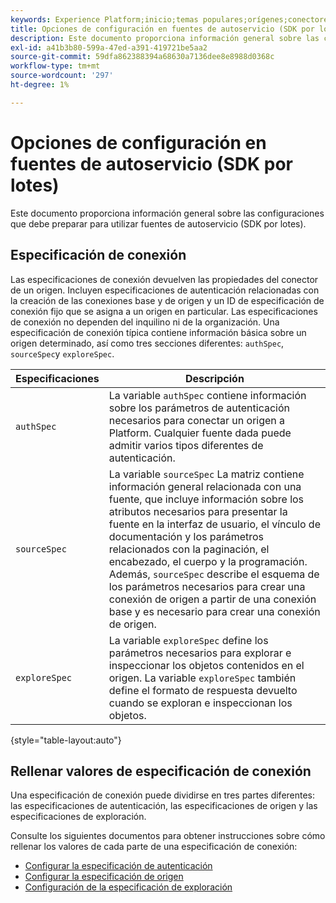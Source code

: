 ```yaml
---
keywords: Experience Platform;inicio;temas populares;orígenes;conectores;conectores de origen;sdk de fuentes;sdk;SDK
title: Opciones de configuración en fuentes de autoservicio (SDK por lotes)
description: Este documento proporciona información general sobre las configuraciones que debe preparar para utilizar fuentes de autoservicio (SDK por lotes).
exl-id: a41b3b80-599a-47ed-a391-419721be5aa2
source-git-commit: 59dfa862388394a68630a7136dee8e8988d0368c
workflow-type: tm+mt
source-wordcount: '297'
ht-degree: 1%

---
```


# Opciones de configuración en fuentes de autoservicio (SDK por lotes)

Este documento proporciona información general sobre las configuraciones que debe preparar para utilizar fuentes de autoservicio (SDK por lotes).

## Especificación de conexión

Las especificaciones de conexión devuelven las propiedades del conector de un origen. Incluyen especificaciones de autenticación relacionadas con la creación de las conexiones base y de origen y un ID de especificación de conexión fijo que se asigna a un origen en particular. Las especificaciones de conexión no dependen del inquilino ni de la organización. Una especificación de conexión típica contiene información básica sobre un origen determinado, así como tres secciones diferentes: `authSpec`, `sourceSpec`y `exploreSpec`.

| Especificaciones | Descripción |
| --- | --- |
| `authSpec` | La variable `authSpec` contiene información sobre los parámetros de autenticación necesarios para conectar un origen a Platform. Cualquier fuente dada puede admitir varios tipos diferentes de autenticación. |
| `sourceSpec` | La variable `sourceSpec` La matriz contiene información general relacionada con una fuente, que incluye información sobre los atributos necesarios para presentar la fuente en la interfaz de usuario, el vínculo de documentación y los parámetros relacionados con la paginación, el encabezado, el cuerpo y la programación. Además, `sourceSpec` describe el esquema de los parámetros necesarios para crear una conexión de origen a partir de una conexión base y es necesario para crear una conexión de origen. |
| `exploreSpec` | La variable `exploreSpec` define los parámetros necesarios para explorar e inspeccionar los objetos contenidos en el origen. La variable `exploreSpec` también define el formato de respuesta devuelto cuando se exploran e inspeccionan los objetos. |

{style=&quot;table-layout:auto&quot;}

## Rellenar valores de especificación de conexión

Una especificación de conexión puede dividirse en tres partes diferentes: las especificaciones de autenticación, las especificaciones de origen y las especificaciones de exploración.

Consulte los siguientes documentos para obtener instrucciones sobre cómo rellenar los valores de cada parte de una especificación de conexión:

* [Configurar la especificación de autenticación](./authspec.md)
* [Configurar la especificación de origen](./sourcespec.md)
* [Configuración de la especificación de exploración](./explorespec.md)
